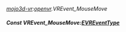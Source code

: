 _[mojo3d-vr](../../modules/mojo3d-vr/mojo3d-vr-module.md):[openvr](openvr:).VREvent\_MouseMove_
##### Const VREvent\_MouseMove:[EVREventType](../../modules/mojo3d-vr/openvr-evreventtype.md)
